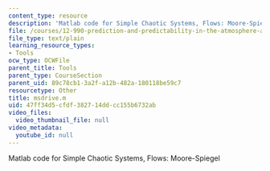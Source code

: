 ```yaml
---
content_type: resource
description: 'Matlab code for Simple Chaotic Systems, Flows: Moore-Spiegel'
file: /courses/12-990-prediction-and-predictability-in-the-atmosphere-and-oceans-spring-2003/47ff34d5cfdf382714ddcc155b6732ab_msdrive.m
file_type: text/plain
learning_resource_types:
- Tools
ocw_type: OCWFile
parent_title: Tools
parent_type: CourseSection
parent_uid: 89c78cb1-3a2f-a12b-482a-180118be59c7
resourcetype: Other
title: msdrive.m
uid: 47ff34d5-cfdf-3827-14dd-cc155b6732ab
video_files:
  video_thumbnail_file: null
video_metadata:
  youtube_id: null
---
```

Matlab code for Simple Chaotic Systems, Flows: Moore-Spiegel

